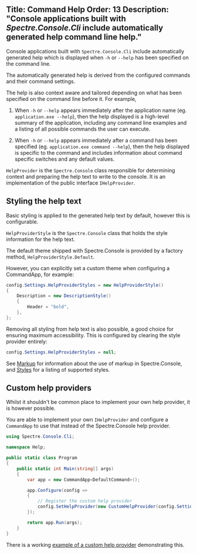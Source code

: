 Title: Command Help
Order: 13
Description: "Console applications built with *Spectre.Console.Cli* include automatically generated help command line help."
---

Console applications built with `Spectre.Console.Cli` include automatically generated help which is displayed when `-h` or `--help` has been specified on the command line.

The automatically generated help is derived from the configured commands and their command settings.

The help is also context aware and tailored depending on what has been specified on the command line before it. For example,

1. When `-h` or `--help` appears immediately after the application name (eg. `application.exe --help`), then the help displayed is a high-level summary of the application, including any command line examples and a listing of all possible commands the user can execute. 

2. When `-h` or `--help` appears immediately after a command has been specified (eg. `application.exe command --help`), then the help displayed is specific to the command and includes information about command specific switches and any default values. 

`HelpProvider` is the `Spectre.Console` class responsible for determining context and preparing the help text to write to the console. It is an implementation of the public interface `IHelpProvider`.

## Styling the help text

Basic styling is applied to the generated help text by default, however this is configurable.

`HelpProviderStyle` is the `Spectre.Console` class that holds the style information for the help text.

The default theme shipped with Spectre.Console is provided by a factory method, `HelpProviderStyle.Default`.

However, you can explicitly set a custom theme when configuring a CommandApp, for example:

```csharp
config.Settings.HelpProviderStyles = new HelpProviderStyle()
{
    Description = new DescriptionStyle()
    {
        Header = "bold",
    },
};
```

Removing all styling from help text is also possible, a good choice for ensuring maximum accessibility. This is configured by clearing the style provider entirely:

```csharp
config.Settings.HelpProviderStyles = null;
```

See [Markup](../markup) for information about the use of markup in Spectre.Console, and [Styles](xref:appendix-styles) for a listing of supported styles.

## Custom help providers

Whilst it shouldn't be common place to implement your own help provider, it is however possible. 

You are able to implement your own `IHelpProvider` and configure a `CommandApp` to use that instead of the Spectre.Console help provider. 

```csharp
using Spectre.Console.Cli;

namespace Help;

public static class Program
{
    public static int Main(string[] args)
    {
        var app = new CommandApp<DefaultCommand>();

        app.Configure(config =>
        {
            // Register the custom help provider
            config.SetHelpProvider(new CustomHelpProvider(config.Settings));
        });

        return app.Run(args);
    }
}
```

There is a working [example of a custom help provider](https://github.com/spectreconsole/examples/tree/main/examples/Cli/Help) demonstrating this.

